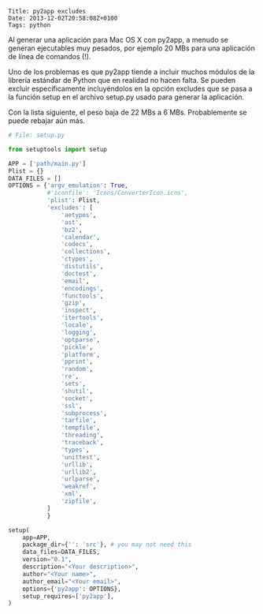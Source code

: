    Title: py2app excludes
    Date: 2013-12-02T20:58:08Z+0100
    Tags: python

Al generar una aplicación para Mac OS X con py2app, a menudo se generan
ejecutables muy pesados, por ejemplo 20 MBs para una aplicación de línea
de comandos (!).

Uno de los problemas es que py2app tiende a incluir muchos módulos de la
librería estándar de Python que en realidad no hacen falta. Se pueden
excluir específicamente incluyéndolos en la opción excludes que se pasa
a la función setup en el archivo setup.py usado para generar la
aplicación.

Con la lista siguiente, el peso baja de 22 MBs a 6 MBs. Probablemente se
puede rebajar aún más.

```python
# File: setup.py

from setuptools import setup

APP = ['path/main.py']
Plist = {}
DATA_FILES = []
OPTIONS = {'argv_emulation': True,
           #'iconfile': 'Icons/ConverterIcon.icns',
           'plist': Plist,
           'excludes': [
               'aetypes',
               'ast',
               'bz2',
               'calendar',
               'codecs',
               'collections',
               'ctypes',
               'distutils',
               'doctest',
               'email',
               'encodings',
               'functools',
               'gzip',
               'inspect',
               'itertools',
               'locale',
               'logging',
               'optparse',
               'pickle',
               'platform',
               'pprint',
               'random',
               're',
               'sets',
               'shutil',
               'socket',
               'ssl',
               'subprocess',
               'tarfile',
               'tempfile',
               'threading',
               'traceback',
               'types',
               'unittest',
               'urllib',
               'urllib2',
               'urlparse',
               'weakref',
               'xml',
               'zipfile',
           ]
           }

setup(
    app=APP,
    package_dir={'': 'src'}, # you may not need this
    data_files=DATA_FILES,
    version="0.1",
    description="<Your description>",
    author="<Your name>",
    author_email="<Your email>",
    options={'py2app': OPTIONS},
    setup_requires=['py2app'],
)
```
